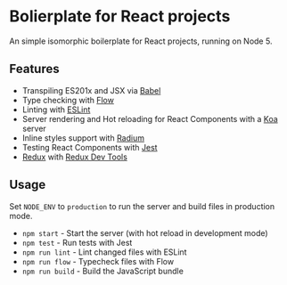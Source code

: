 Bolierplate for React projects
==============================

An simple isomorphic boilerplate for React projects, running on Node 5.

## Features

* Transpiling ES201x and JSX via [Babel](https://babeljs.io)
* Type checking with [Flow](http://flowtype.org/)
* Linting with [ESLint](http://eslint.org/)
* Server rendering and Hot reloading for React Components with a [Koa](http://koajs.com/) server
* Inline styles support with [Radium](http://stack.formidable.com/radium/)
* Testing React Components with [Jest](https://facebook.github.io/jest/)
* [Redux](http://redux.js.org/) with [Redux Dev Tools](https://github.com/gaearon/redux-devtools)

## Usage

Set `NODE_ENV` to `production` to run the server and build files in production mode.

* `npm start` - Start the server (with hot reload in development mode)
* `npm test` - Run tests with Jest
* `npm run lint` - Lint changed files with ESLint
* `npm run flow` - Typecheck files with Flow
* `npm run build` - Build the JavaScript bundle
